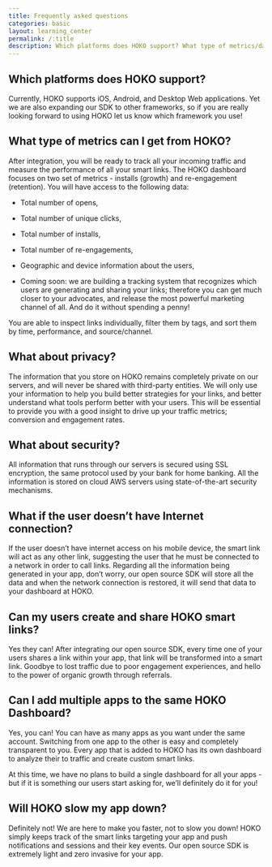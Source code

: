 ```yaml
---
title: Frequently asked questions
categories: basic
layout: learning_center
permalink: /:title
description: Which platforms does HOKO support? What type of metrics/data can i get from HOKO? What about privacy? ...
---
```


## Which platforms does HOKO support?

Currently, HOKO supports iOS, Android, and Desktop Web applications. Yet we are also expanding our SDK to other frameworks, so if you are really looking forward to using HOKO let us know which framework you use!

## What type of metrics can I get from HOKO?

After integration, you will be ready to track all your incoming traffic and measure the performance of all your smart links. The HOKO dashboard focuses on two set of metrics - installs (growth) and re-engagement (retention). You will have access to the following data:

* Total number of opens,

* Total number of unique clicks,

* Total number of installs,

* Total number of re-engagements,

* Geographic and device information about the users,

* Coming soon: we are building a tracking system that recognizes which users are generating and sharing your links; therefore you can get much closer to your advocates, and release the most powerful marketing channel of all. And do it without spending a penny!

You are able to inspect links individually, filter them by tags, and sort them by time, performance, and source/channel.

## What about privacy?

The information that you store on HOKO remains completely private on our servers, and will never
be shared with third-party entities. We will only use your information to help you build better
strategies for your links, and better understand what tools perform better with your users. This
will be essential to provide you with a good insight to drive up your traffic metrics; conversion
and engagement rates.

## What about security?

All information that runs through our servers is secured using SSL encryption, the same protocol
used by your bank for home banking. All the information is stored on cloud AWS servers using
state-of-the-art security mechanisms.

## What if the user doesn’t have Internet connection?

If the user doesn’t have internet access on his mobile device, the smart link will act as any other
link, suggesting the user that he must be connected to a network in order to call links. Regarding
all the information being generated in your app, don’t worry, our open source SDK will store all
the data and when the network connection is restored, it will send that data to your dashboard at
HOKO.

## Can my users create and share HOKO smart links?

Yes they can! After integrating our open source SDK, every time one of your users shares a link
within your app, that link will be transformed into a smart link. Goodbye to lost traffic due to
poor engagement experiences, and hello to the power of organic growth through referrals.

## Can I add multiple apps to the same HOKO Dashboard?

Yes, you can!  You can have as many apps as you want under the same account. Switching from one app to the other is easy and completely transparent to you. Every app that is added to HOKO has its own dashboard to analyze their to traffic and create custom smart links.

At this time, we have no plans to build a single dashboard for all your apps - but if it is something our users start asking for, we’ll definitely do it for you!

## Will HOKO slow my app down?

Definitely not! We are here to make you faster, not to slow you down! HOKO simply keeps track of
the smart links targeting your app and push notifications and sessions and their key events. Our
open source SDK is extremely light and zero invasive for your app.
